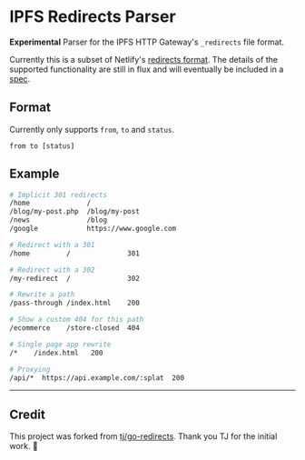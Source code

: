# IPFS Redirects Parser

**Experimental**
Parser for the IPFS HTTP Gateway's `_redirects` file format.

Currently this is a subset of Netlify's [redirects format](https://www.netlify.com/docs/redirects/).
The details of the supported functionality are still in flux and will eventually be included in a [spec](https://github.com/ipfs/specs).

## Format
Currently only supports `from`, `to` and `status`.

```
from to [status]
```

## Example

```sh
# Implicit 301 redirects
/home              /
/blog/my-post.php  /blog/my-post
/news              /blog
/google            https://www.google.com

# Redirect with a 301
/home         /              301

# Redirect with a 302
/my-redirect  /              302

# Rewrite a path
/pass-through /index.html    200

# Show a custom 404 for this path
/ecommerce    /store-closed  404

# Single page app rewrite
/*    /index.html   200

# Proxying
/api/*  https://api.example.com/:splat  200
```

---

## Credit
This project was forked from [tj/go-redirects](https://github.com/tj/go-redirects).  Thank you TJ for the initial work. 🙏